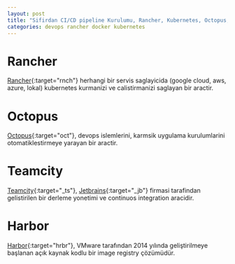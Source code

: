 ```yaml
---
layout: post
title: "Sifirdan CI/CD pipeline Kurulumu, Rancher, Kubernetes, Octopus, Teamcity"
categories: devops rancher docker kubernetes 
---
```


# Rancher

[Rancher](https://www.rancher.com/){:target="rnch"} herhangi bir servis saglayicida (google cloud, aws, azure, lokal) kubernetes kurmanizi ve calistirmanizi saglayan bir aractir. 

# Octopus

[Octopus](https://octopus.com/){:target="oct"}, devops islemlerini, karmsik uygulama kurulumlarini otomatiklestirmeye yarayan bir aractir.

# Teamcity

[Teamcity](https://www.jetbrains.com/teamcity/){:target="_ts"}, [Jetbrains](https://www.jetbrains.com){:target="_jb"} firmasi tarafindan gelistirilen bir derleme yonetimi ve continuos integration aracidir.

# Harbor

[Harbor](https://goharbor.io/){:target="hrbr"}, VMware tarafından 2014 yılında geliştirilmeye başlanan açık kaynak kodlu bir image registry çözümüdür. 